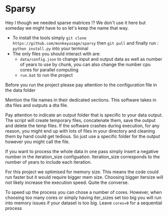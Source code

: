 # Sparsy

Hey I though we needed sparse matrices !?
We don't use it here but someday we might have to so let's keep the name that way.

- To install the tools simply `git clone https://github.com/monkeyusage/sparsy` then `git pull` and finally run : `python install.py` into your terminal
- The only files you should interact with are:
    - `data/config.json` to change input and output data as well as number of years to use by chunk, you can also change the number cpu cores for parallel computing
    - `run.bat` to run the project

Before you run the project please pay attention to the configuration file in the data folder

Mention the file names in their dedicated sections. This software takes in dta files and outputs a dta file.

Pay attention to indicate an output folder that is specific to your data output. The script will create temporary files, concatenate them, save the output and delete the temp files. If the software crashes during execution, for any reason, you might end up with lots of files in your directory and cleaning them by hand could get tedious. So just use a specific folder for the output however you might call the file.

If you want to process the whole data in one pass simply insert a negative number in the iteration_size configuation. Iteration_size corresponds to the number of years to include each iteration.

For this project we optimised for memory size. This means the code could run faster but it would require bigger mem size.
Choosing bigger itersize will not likely increase the execution speed. Quite the converse.

To speed up the process you can chose a number of cores. However, when choosing too many cores or simply having iter_sizes set too big you will run into memory issues if your dataset is too big. Leave `cores=0` for a sequential process